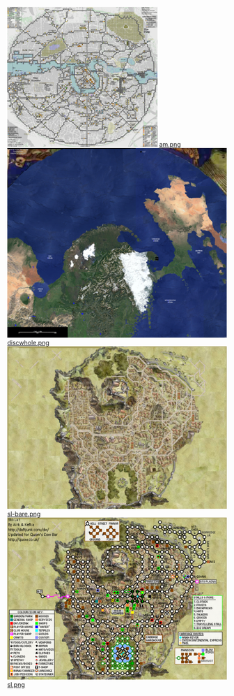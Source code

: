 
![image](am.png-thumb.png) [am.png](am.png)
![image](discwhole.png-thumb.png) [discwhole.png](discwhole.png)
![image](sl-bare.png-thumb.png) [sl-bare.png](sl-bare.png)
![image](sl.png-thumb.png) [sl.png](sl.png)
